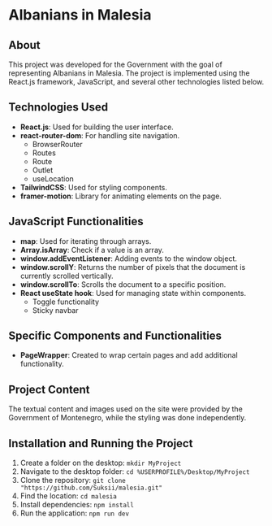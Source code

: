 # Albanians in Malesia

## About

This project was developed for the Government with the goal of representing Albanians in Malesia. The project is implemented using the React.js framework, JavaScript, and several other technologies listed below.

## Technologies Used

- **React.js**: Used for building the user interface.
- **react-router-dom**: For handling site navigation.
  - BrowserRouter
  - Routes
  - Route
  - Outlet
  - useLocation
- **TailwindCSS**: Used for styling components.
- **framer-motion**: Library for animating elements on the page.

## JavaScript Functionalities

- **map**: Used for iterating through arrays.
- **Array.isArray**: Check if a value is an array.
- **window.addEventListener**: Adding events to the window object.
- **window.scrollY**: Returns the number of pixels that the document is currently scrolled vertically.
- **window.scrollTo**: Scrolls the document to a specific position.
- **React useState hook**: Used for managing state within components.
  - Toggle functionality
  - Sticky navbar

## Specific Components and Functionalities

- **PageWrapper**: Created to wrap certain pages and add additional functionality.

## Project Content

The textual content and images used on the site were provided by the Government of Montenegro, while the styling was done independently.

## Installation and Running the Project

   1. Create a folder on the desktop: `mkdir MyProject` 
   2. Navigate to the desktop folder: `cd %USERPROFILE%/Desktop/MyProject`
   3. Clone the repository: `git clone "https://github.com/Suksii/malesia.git"`
   4. Find the location: `cd malesia`
   5. Install dependencies: `npm install`
   6. Run the application: `npm run dev`
